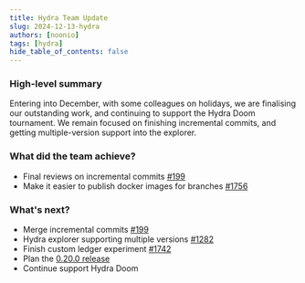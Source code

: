 ```yaml
---
title: Hydra Team Update
slug: 2024-12-13-hydra
authors: [noonio]
tags: [hydra]
hide_table_of_contents: false
---
```


### High-level summary

Entering into December, with some colleagues on holidays, we are finalising
our outstanding work, and continuing to support the Hydra Doom tournament. We
remain focused on finishing incremental commits, and getting multiple-version
support into the explorer.

### What did the team achieve?

* Final reviews on incremental commits [#199](https://github.com/cardano-scaling/hydra/issues/199)
* Make it easier to publish docker images for branches [#1756](https://github.com/cardano-scaling/hydra/pull/1756)

### What's next?

* Merge incremental commits [#199](https://github.com/cardano-scaling/hydra/issues/199)
* Hydra explorer supporting multiple versions [#1282](https://github.com/cardano-scaling/hydra/issues/1282)
* Finish custom ledger experiment [#1742](https://github.com/cardano-scaling/hydra/pull/1742)
* Plan the [0.20.0 release](https://github.com/cardano-scaling/hydra/issues?q=is%3Aopen+is%3Aissue+milestone%3A0.20.0)
* Continue support Hydra Doom

